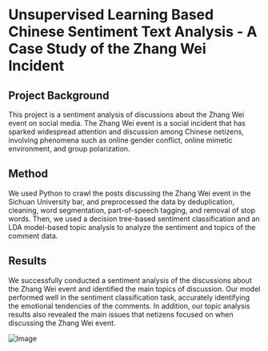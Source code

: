 # Unsupervised Learning Based Chinese Sentiment Text Analysis - A Case Study of the Zhang Wei Incident

## Project Background

This project is a sentiment analysis of discussions about the Zhang Wei event on social media. The Zhang Wei event is a social incident that has sparked widespread attention and discussion among Chinese netizens, involving phenomena such as online gender conflict, online mimetic environment, and group polarization.

## Method

We used Python to crawl the posts discussing the Zhang Wei event in the Sichuan University bar, and preprocessed the data by deduplication, cleaning, word segmentation, part-of-speech tagging, and removal of stop words. Then, we used a decision tree-based sentiment classification and an LDA model-based topic analysis to analyze the sentiment and topics of the comment data.

## Results

We successfully conducted a sentiment analysis of the discussions about the Zhang Wei event and identified the main topics of discussion. Our model performed well in the sentiment classification task, accurately identifying the emotional tendencies of the comments. In addition, our topic analysis results also revealed the main issues that netizens focused on when discussing the Zhang Wei event.

![Image](https://github.com/Dylan-Z-Xin/Unsupervised-Learning-Based-Chinese-Sentiment-Text-Analysis---A-Case-Study-of-the-Zhang-Wei-Incident/1_分词后的词云图.png)
 
